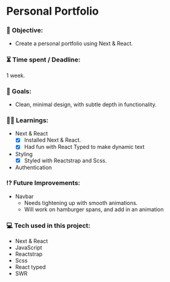 # Personal Portfolio

<!-- https://user-images.githubusercontent.com/82885837/150193942-20eeadf0-a4a5-4281-b231-71746966d1ae.mp4 -->

### :open_file_folder: Objective:

-   Create a personal portfolio using Next & React.

### :hourglass_flowing_sand: Time spent / Deadline:

1 week.

### :dart: Goals:

-   Clean, minimal design, with subtle depth in functionality.

### :man_student: Learnings:

-   Next & React
    -   [x] Installed Next & React.
    -   [x] Had fun with React Typed to make dynamic text
-   Styling
    -   [x] Styled with Reactstrap and Scss.
-   Authentication

### :interrobang: Future Improvements:

-   Navbar
    -   Needs tightening up with smooth animations.
    -   Will work on hamburger spans, and add in an animation

### :computer: Tech used in this project:

-   Next & React
-   JavaScript
-   Reactstrap
-   Scss
-   React typed
-   SWR
